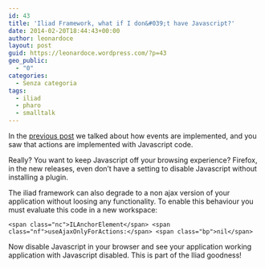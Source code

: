 ```yaml
---
id: 43
title: 'Iliad Framework, what if I don&#039;t have Javascript?'
date: 2014-02-20T18:44:43+00:00
author: leonardoce
layout: post
guid: https://leonardoce.wordpress.com/?p=43
geo_public:
  - "0"
categories:
  - Senza categoria
tags:
  - iliad
  - pharo
  - smalltalk
---
```

In the [previous post](http://leonardoce.github.io/programming/smalltalk/2014/02/18/iliad-framework-lesson-five.html) we talked about how events are implemented, and you saw that actions are implemented with Javascript code.

Really? You want to keep Javascript off your browsing experience? Firefox, in the new releases, even don&#8217;t have a setting to disable Javascript without installing a plugin.

The iliad framework can also degrade to a non ajax version of your application without loosing any functionality. To enable this behaviour you must evaluate this code in a new workspace:

<div class="highlight">
  <pre><code class="language-smalltalk">&lt;span class="nc">ILAnchorElement&lt;/span> &lt;span class="nf">useAjaxOnlyForActions:&lt;/span> &lt;span class="bp">nil&lt;/span></code></pre>
</div>

Now disable Javascript in your browser and see your application working application with Javascript disabled. This is part of the Iliad goodness!